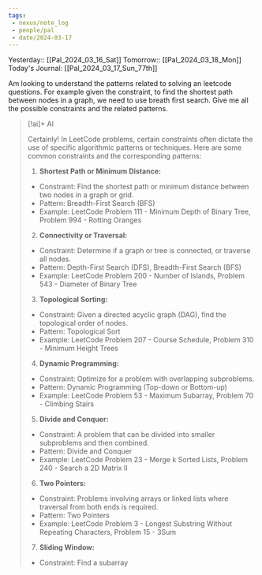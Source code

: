 ```yaml
---
tags:
 - nexus/note_log
 - people/pal
 - date/2024-03-17
---
```

Yesterday:: [[Pal_2024_03_16_Sat]] 
Tomorrow:: [[Pal_2024_03_18_Mon]]  
Today's Journal: [[Pal_2024_03_17_Sun_77th]] 


Am looking to understand the patterns related to solving an leetcode questions. For example given the constraint, to find the shortest path between nodes in a graph, we need to use breath first search. Give me all the possible constraints and the related patterns. 
> [!ai]+ AI
>
> Certainly! In LeetCode problems, certain constraints often dictate the use of specific algorithmic patterns or techniques. Here are some common constraints and the corresponding patterns:
> 1. **Shortest Path or Minimum Distance:**
> - Constraint: Find the shortest path or minimum distance between two nodes in a graph or grid.
> - Pattern: Breadth-First Search (BFS)
> - Example: LeetCode Problem 111 - Minimum Depth of Binary Tree, Problem 994 - Rotting Oranges
> 2. **Connectivity or Traversal:**
> - Constraint: Determine if a graph or tree is connected, or traverse all nodes.
> - Pattern: Depth-First Search (DFS), Breadth-First Search (BFS)
> - Example: LeetCode Problem 200 - Number of Islands, Problem 543 - Diameter of Binary Tree
> 3. **Topological Sorting:**
> - Constraint: Given a directed acyclic graph (DAG), find the topological order of nodes.
> - Pattern: Topological Sort
> - Example: LeetCode Problem 207 - Course Schedule, Problem 310 - Minimum Height Trees
> 4. **Dynamic Programming:**
> - Constraint: Optimize for a problem with overlapping subproblems.
> - Pattern: Dynamic Programming (Top-down or Bottom-up)
> - Example: LeetCode Problem 53 - Maximum Subarray, Problem 70 - Climbing Stairs
> 5. **Divide and Conquer:**
> - Constraint: A problem that can be divided into smaller subproblems and then combined.
> - Pattern: Divide and Conquer
> - Example: LeetCode Problem 23 - Merge k Sorted Lists, Problem 240 - Search a 2D Matrix II
> 6. **Two Pointers:**
> - Constraint: Problems involving arrays or linked lists where traversal from both ends is required.
> - Pattern: Two Pointers
> - Example: LeetCode Problem 3 - Longest Substring Without Repeating Characters, Problem 15 - 3Sum
> 7. **Sliding Window:**
> - Constraint: Find a subarray
